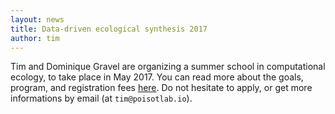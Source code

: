 ```yaml
---
layout: news
title: Data-driven ecological synthesis 2017
author: tim
---
```


Tim and Dominique Gravel are organizing a summer school in computational
ecology, to take place in May 2017. You can read more about the goals,
program, and registration fees [here](/summerschool). Do not hesitate to
apply, or get more informations by email (at `tim@poisotlab.io`).
